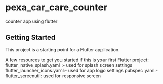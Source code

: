 # pexa_car_care_counter

counter app using flutter
## Getting Started

This project is a starting point for a Flutter application.

A few resources to get you started if this is your first Flutter project:
flutter_native_splash.yaml :- 
used for splash screen settings
flutter_launcher_icons.yaml:-
used for app logo settings
pubspec.yaml:-
flutter_screenutil: used for responsive screen
